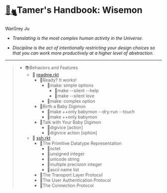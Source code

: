 # [🏡](http://gyoudmon.org/~wargrey:wisemon)[<sub>🐈</sub>](http://gyoudmon.org/~wargrey:wisemon)Tamer's Handbook: Wisemon

WarGrey Ju

* _Translating is the most complex human activity in the Universe._

* _Discipline is the act of intentionally restricting your design
  choices so that you can work more productively at a higher level of
  abstraction._

---

> + 📚Behaviors and Features
>     + 📖
[readme.rkt](http://gyoudmon.org/~wargrey:wisemon/readme.rkt)
>       + 📑Ready? It works!
>         + 📑make: simple options
>           + 📑make --silent --help
>           + 📑make --silent love
>         + 📑make: complex option
>       + 📑Birth a Baby Digimon
>         + 📑make ++only babymon --dry-run --touch
>         + 📑make ++only babymon
>       + 📑Talk with Your Baby Digimon
>         + 📑digivice \[action\]
>         + 📑digivice action \[option\]
>     + 📖
[ssh.rkt](http://gyoudmon.org/~wargrey:wisemon/ssh.rkt)
>       + 📑The Primitive Datatype Representation
>         + 📑octet
>         + 📑unsigned integer
>         + 📑unicode string
>         + 📑multiple precision integer
>         + 📑ascii name list
>       + 📑The Transport Layer Protocol
>       + 📑The User Authentication Protocol
>       + 📑The Connection Protocol
